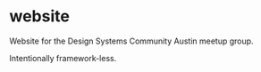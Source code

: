 # website

Website for the Design Systems Community Austin meetup group.

Intentionally framework-less.
